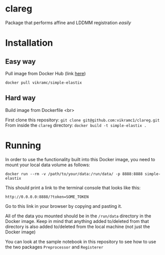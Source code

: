 # clareg
Package that performs affine and LDDMM registration *easily* <br/>

# Installation

## Easy way

Pull image from Docker Hub (link [here](https://hub.docker.com/r/vikramc/simple-elastix/)) <br/>

`docker pull vikramc/simple-elastix` <br/>

## Hard way

Build image from Dockerfile <br\>

First clone this repository: `git clone git@github.com:vikramc1/clareg.git` <br/>
From inside the `clareg` directory: `docker build -t simple-elastix .` <br/>

# Running

In order to use the functionality built into this Docker image, you need to mount your local data volume as follows:

`docker run --rm -v /path/to/your/data:/run/data/ -p 8888:8888 simple-elastix` <br/>

This should print a link to the terminal console that looks like this: <br/>

`http://0.0.0.0:8888/?token=SOME_TOKEN` <br/>

Go to this link in your browser by copying and pasting it. <br/>

All of the data you mounted should be in the `/run/data` directory in the Docker image. Keep in mind that anything added to/deleted from that directory is also added to/deleted from the local machine (not just the Docker image) <br/>

You can look at the sample notebook in this repository to see how to use the two packages `Preprocessor` and `Registerer`




